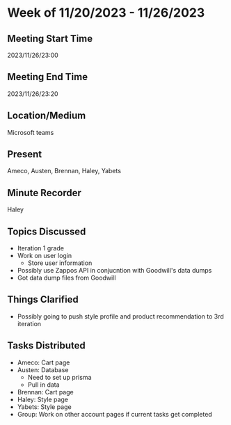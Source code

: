# Week of 11/20/2023 - 11/26/2023

## Meeting Start Time
2023/11/26/23:00

## Meeting End Time
2023/11/26/23:20

## Location/Medium
Microsoft teams

## Present
Ameco, Austen, Brennan, Haley, Yabets

## Minute Recorder
Haley

## Topics Discussed
* Iteration 1 grade
* Work on user login
  * Store user information
* Possibly use Zappos API in conjucntion with Goodwill's data dumps
* Got data dump files from Goodwill

## Things Clarified
* Possibly going to push style profile and product recommendation to 3rd iteration

## Tasks Distributed
* Ameco: Cart page
* Austen: Database
  * Need to set up prisma
  * Pull in data
* Brennan: Cart page
* Haley: Style page
* Yabets: Style page
* Group: Work on other account pages if current tasks get completed
